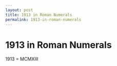 ```yaml
---
layout: post
title: 1913 in Roman Numerals
permalink: 1913-in-roman-numerals
---
```


# 1913 in Roman Numerals

1913 = MCMXIII

